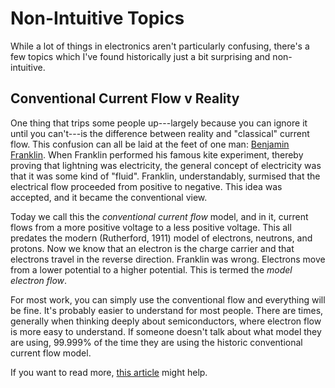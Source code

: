 # Non-Intuitive Topics

While a lot of things in electronics aren't particularly confusing, there's a
few topics which I've found historically just a bit surprising and
non-intuitive.


## Conventional Current Flow v Reality

One thing that trips some people up---largely because you can ignore it until
you can't---is the difference between reality and "classical" current flow. This
confusion can all be laid at the feet of one man: [Benjamin
Franklin](https://en.wikipedia.org/wiki/Benjamin_Franklin). When Franklin
performed his famous kite experiment, thereby proving that lightning was
electricity, the general concept of electricity was that it was some kind of
"fluid". Franklin, understandably, surmised that the electrical flow proceeded
from positive to negative. This idea was accepted, and it became the
conventional view.

Today we call this the _conventional current flow_ model, and in it, current
flows from a more positive voltage to a less positive voltage. This all predates
the modern (Rutherford, 1911) model of electrons, neutrons, and protons. Now we
know that an electron is the charge carrier and that electrons travel in the
reverse direction. Franklin was wrong. Electrons move from a lower potential to
a higher potential. This is termed the _model electron flow_.

For most work, you can simply use the conventional flow and everything will be
fine. It's probably easier to understand for most people. There are times,
generally when thinking deeply about semiconductors, where electron flow is more
easy to understand. If someone doesn't talk about what model they are using,
99.999% of the time they are using the historic conventional current flow
model.

If you want to read more, [this
article](https://workforce.libretexts.org/Bookshelves/Electronics_Technology/Book%3A_Electric_Circuits_III_-_Semiconductors_(Kuphaldt)/02%3A_Solid-state_Device_Theory/2.05%3A_Electrons_and_%E2%80%9Choles%E2%80%99%E2%80%99)
might help.